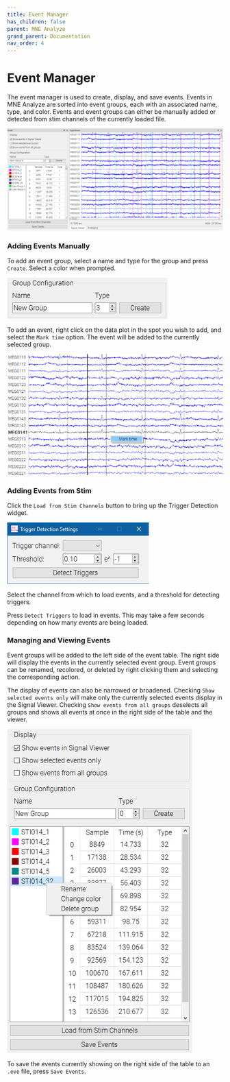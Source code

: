 ```yaml
---
title: Event Manager
has_children: false
parent: MNE Analyze
grand_parent: Documentation
nav_order: 4
---
```

# Event Manager

The event manager is used to create, display, and save events. Events in MNE Analyze are sorted into event groups, each with an associated name, type, and color. Events and event groups can either be manually added or detected from stim channels of the currently loaded file.

![](../../images/analyze/mne_an_annotationmanager_2.png)

### Adding Events Manually

To add an event group, select a name and type for the group and press `Create`. Select a color when prompted.

![](../../images/analyze/mne_an_annotationmanager_4.png)

To add an event, right click on the data plot in the spot you wish to add, and select the `Mark time` option. The event will be added to the currently selected group.

![](../../images/analyze/mne_an_annotationmanager_3.png)

### Adding Events from Stim

Click the `Load from Stim Channels` button to bring up the Trigger Detection widget.

![](../../images/analyze/mne_an_annotationmanager_5.png)

Select the channel from which to load events, and a threshold for detecting triggers.

Press `Detect Triggers` to load in events. This may take a few seconds depending on how many events are being loaded.

### Managing and Viewing Events

Event groups will be added to the left side of the event table. The right side will display the events in the currently selected event group. Event groups can be renamed, recolored, or deleted by right clicking them and selecting the corresponding action.

The display of events can also be narrowed or broadened. Checking `Show selected events only` will make only the currently selected events display in the Signal Viewer. Checking `Show events from all groups` deselects all groups and shows all events at once in the right side of the table and the viewer.

![](../../images/analyze/mne_an_annotationmanager_6.png)

To save the events currently showing on the right side of the table to an `.eve` file, press `Save Events`.
